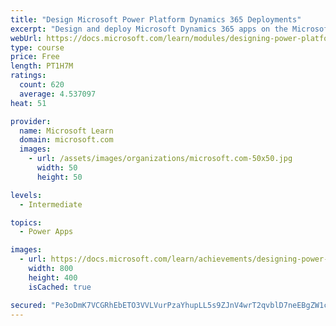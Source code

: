 ```yaml
---
title: "Design Microsoft Power Platform Dynamics 365 Deployments"
excerpt: "Design and deploy Microsoft Dynamics 365 apps on the Microsoft Power Platform. Best Practices during this process will decrease the chances of technical issues in the future related to poor application lifecycle management process and storage limitations. The first step before the customization and configuration of the solution takes place is the configuration of your online tenant and online environment"
webUrl: https://docs.microsoft.com/learn/modules/designing-power-platform-deployments/
type: course
price: Free
length: PT1H7M
ratings:
  count: 620
  average: 4.537097
heat: 51

provider:
  name: Microsoft Learn
  domain: microsoft.com
  images:
    - url: /assets/images/organizations/microsoft.com-50x50.jpg
      width: 50
      height: 50

levels:
  - Intermediate

topics:
  - Power Apps

images:
  - url: https://docs.microsoft.com/learn/achievements/designing-power-platform-deployments-social.png
    width: 800
    height: 400
    isCached: true

secured: "Pe3oDmK7VCGRhEbETO3VVLVurPzaYhupLL5s9ZJnV4wrT2qvblD7neEBgZW1cdZoD17mZbkllygasudQ7suEPuX0wmLZxM+RuySeK8n5KxKhqnswL6YbQp+UZijVrVHccz/fXAgkRh78xiX79kLIND1K+YYqRn43fQbjWTqsb9KqfiLBXdqNV+tdEtSR1u3twt+f3OR4nUr00z02HP9LmxGKF4Dxtf5936TRhJShoX1DhBQZK3TgZ0BQ/BxguY+gmcISjt9vlVWDt37UK9chfTx0xJ388iwKMlUTJtDKDoy1rfjKq0hYnJqjuJgDlJE+K8Tmv3bdqjuEj+vw3VvYpBDURzriSX1E6P7mhxLQon/CLW2r7x5R7hXcZ3vBF3b4g4kPNg7O/2pEaLJ39aTC6PfJHVDlqgPAMFDJay37Xc4=;Uz0T0T0QL2kLUYHICxdGkw=="
---
```


